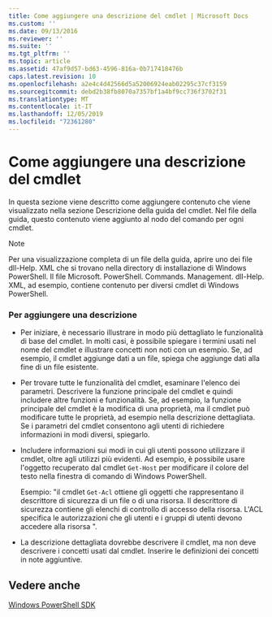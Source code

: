 ```yaml
---
title: Come aggiungere una descrizione del cmdlet | Microsoft Docs
ms.custom: ''
ms.date: 09/13/2016
ms.reviewer: ''
ms.suite: ''
ms.tgt_pltfrm: ''
ms.topic: article
ms.assetid: 47af9d57-bd63-4596-816a-0b717418476b
caps.latest.revision: 10
ms.openlocfilehash: a2e4c4d42566d5a52006924eab02295c37cf3159
ms.sourcegitcommit: debd2b38fb8070a7357bf1a4bf9cc736f3702f31
ms.translationtype: MT
ms.contentlocale: it-IT
ms.lasthandoff: 12/05/2019
ms.locfileid: "72361280"
---
```

# <a name="how-to-add-a-cmdlet-description"></a>Come aggiungere una descrizione del cmdlet

In questa sezione viene descritto come aggiungere contenuto che viene visualizzato nella sezione Descrizione della guida del cmdlet. Nel file della guida, questo contenuto viene aggiunto al nodo del comando per ogni cmdlet.

> [!NOTE]
> Per una visualizzazione completa di un file della guida, aprire uno dei file dll-Help. XML che si trovano nella directory di installazione di Windows PowerShell. Il file Microsoft. PowerShell. Commands. Management. dll-Help. XML, ad esempio, contiene contenuto per diversi cmdlet di Windows PowerShell.

### <a name="to-add-a-description"></a>Per aggiungere una descrizione

- Per iniziare, è necessario illustrare in modo più dettagliato le funzionalità di base del cmdlet. In molti casi, è possibile spiegare i termini usati nel nome del cmdlet e illustrare concetti non noti con un esempio. Se, ad esempio, il cmdlet aggiunge dati a un file, spiega che aggiunge dati alla fine di un file esistente.

- Per trovare tutte le funzionalità del cmdlet, esaminare l'elenco dei parametri. Descrivere la funzione principale del cmdlet e quindi includere altre funzioni e funzionalità. Se, ad esempio, la funzione principale del cmdlet è la modifica di una proprietà, ma il cmdlet può modificare tutte le proprietà, ad esempio nella descrizione dettagliata. Se i parametri del cmdlet consentono agli utenti di richiedere informazioni in modi diversi, spiegarlo.

- Includere informazioni sui modi in cui gli utenti possono utilizzare il cmdlet, oltre agli utilizzi più evidenti. Ad esempio, è possibile usare l'oggetto recuperato dal cmdlet `Get-Host` per modificare il colore del testo nella finestra di comando di Windows PowerShell.

  Esempio: "il cmdlet `Get-Acl` ottiene gli oggetti che rappresentano il descrittore di sicurezza di un file o di una risorsa. Il descrittore di sicurezza contiene gli elenchi di controllo di accesso della risorsa. L'ACL specifica le autorizzazioni che gli utenti e i gruppi di utenti devono accedere alla risorsa ".

- La descrizione dettagliata dovrebbe descrivere il cmdlet, ma non deve descrivere i concetti usati dal cmdlet. Inserire le definizioni dei concetti in note aggiuntive.

## <a name="see-also"></a>Vedere anche

[Windows PowerShell SDK](../windows-powershell-reference.md)
